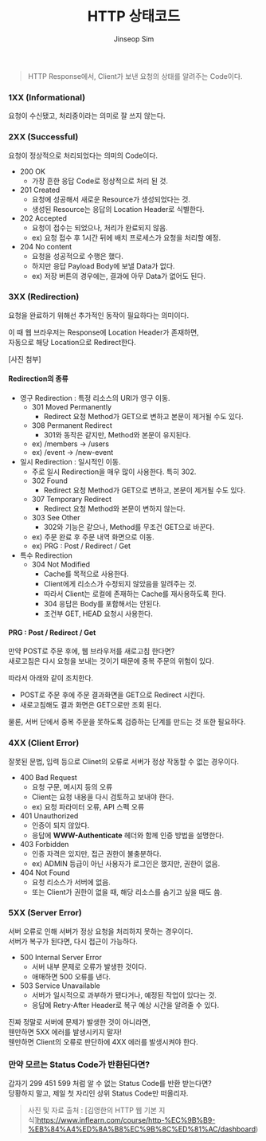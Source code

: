 ﻿---
layout: post
title: "HTTP 상태코드"
categories: Springboot
tags: [java]
author:
  - Jinseop Sim
---

> HTTP Response에서, Client가 보낸 요청의 상태를 알려주는 Code이다.  

### 1XX (Informational)
요청이 수신됐고, 처리중이라는 의미로 잘 쓰지 않는다.

### 2XX (Successful)
요청이 정상적으로 처리되었다는 의미의 Code이다.  

- 200 OK
  - 가장 흔한 응답 Code로 정상적으로 처리 된 것.
- 201 Created
  - 요청에 성공해서 새로운 Resource가 생성되었다는 것.
  - 생성된 Resource는 응답의 Location Header로 식별한다.
- 202 Accepted
  - 요청이 접수는 되었으나, 처리가 완료되지 않음.
  - ex) 요청 접수 후 1시간 뒤에 배치 프로세스가 요청을 처리할 예정.
- 204 No content
  - 요청을 성공적으로 수행은 했다.
  - 하지만 응답 Payload Body에 보낼 Data가 없다.
  - ex) 저장 버튼의 경우에는, 결과에 아무 Data가 없어도 된다.

### 3XX (Redirection)
요청을 완료하기 위해선 추가적인 동작이 필요하다는 의미이다.  

이 때 웹 브라우저는 Response에 Location Header가 존재하면,  
자동으로 해당 Location으로 Redirect한다.  

[사진 첨부]

#### Redirection의 종류
- 영구 Redirection : 특정 리소스의 URI가 영구 이동.
  - 301 Moved Permanently
    - Redirect 요청 Method가 GET으로 변하고 본문이 제거될 수도 있다.
  - 308 Permanent Redirect
    - 301와 동작은 같지만, Method와 본문이 유지된다.
  - ex) /members -> /users
  - ex) /event -> /new-event
- 일시 Redirection : 일시적인 이동.
  - 주로 일시 Redirection을 매우 많이 사용한다. 특히 302.
  - 302 Found
    - Redirect 요청 Method가 GET으로 변하고, 본문이 제거될 수도 있다.
  - 307 Temporary Redirect
    - Redirect 요청 Method와 본문이 변하지 않는다.
  - 303 See Other
    - 302와 기능은 같으나, Method를 무조건 GET으로 바꾼다.
  - ex) 주문 완료 후 주문 내역 화면으로 이동.
  - ex) PRG : Post / Redirect / Get
- 특수 Redirection
  - 304 Not Modified
    - Cache를 목적으로 사용한다.
    - Client에게 리소스가 수정되지 않았음을 알려주는 것.
    - 따라서 Client는 로컬에 존재하는 Cache를 재사용하도록 한다.
    - 304 응답은 Body를 포함해서는 안된다.
    - 조건부 GET, HEAD 요청시 사용한다.

#### PRG : Post / Redirect / Get
만약 POST로 주문 후에, 웹 브라우저를 새로고침 한다면?  
새로고침은 다시 요청을 보내는 것이기 때문에 중복 주문의 위험이 있다.  

따라서 아래와 같이 조치한다.  
- POST로 주문 후에 주문 결과화면을 GET으로 Redirect 시킨다.
- 새로고침해도 결과 화면은 GET으로만 조회 된다.

물론, 서버 단에서 중복 주문을 못하도록 검증하는 단계를 만드는 것 또한 필요하다.  

### 4XX (Client Error)
잘못된 문법, 입력 등으로 Clinet의 오류로 서버가 정상 작동할 수 없는 경우이다.  

- 400 Bad Request
  - 요청 구문, 메시지 등의 오류
  - Client는 요청 내용을 다시 검토하고 보내야 한다.
  - ex) 요청 파라미터 오류, API 스펙 오류
- 401 Unauthorized
  - 인증이 되지 않았다.
  - 응답에 __WWW-Authenticate__ 헤더와 함께 인증 방법을 설명한다.
- 403 Forbidden
  - 인증 자격은 있지만, 접근 권한이 불충분하다.
  - ex) ADMIN 등급이 아닌 사용자가 로그인은 했지만, 권한이 없음.
- 404 Not Found
  - 요청 리소스가 서버에 없음.
  - 또는 Client가 권한이 없을 때, 해당 리소스를 숨기고 싶을 때도 씀.

### 5XX (Server Error)
서버 오류로 인해 서버가 정상 요청을 처리하지 못하는 경우이다.  
서버가 복구가 된다면, 다시 접근이 가능하다.  

- 500 Internal Server Error
  - 서버 내부 문제로 오류가 발생한 것이다.
  - 애매하면 500 오류를 낸다.
- 503 Service Unavailable
  - 서버가 일시적으로 과부하가 됐다거나, 예정된 작업이 있다는 것.
  - 응답에 Retry-After Header로 복구 예상 시간을 알려줄 수 있다.

진짜 정말로 서버에 문제가 발생한 것이 아니라면,  
웬만하면 5XX 에러를 발생시키지 말자!  
웬만하면 Client의 오류로 판단하에 4XX 에러를 발생시켜야 한다.  

### 만약 모르는 Status Code가 반환된다면?
갑자기 299 451 599 처럼 알 수 없는 Status Code를 반환 받는다면?  
당황하지 말고, 제일 첫 자리인 상위 Status Code만 떠올리자.  

> 사진 및 자료 출처 : [김영한의 HTTP 웹 기본 지식]https://www.inflearn.com/course/http-%EC%9B%B9-%EB%84%A4%ED%8A%B8%EC%9B%8C%ED%81%AC/dashboard)

